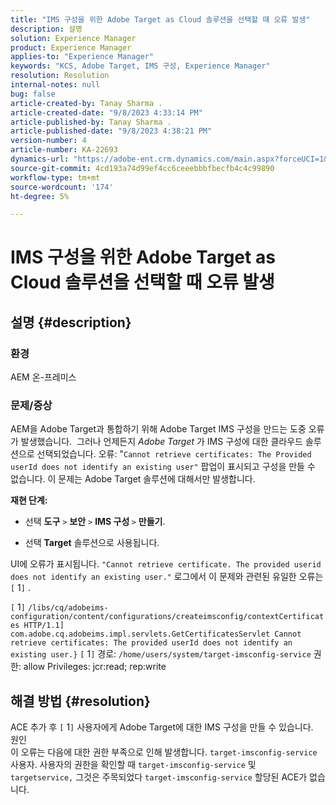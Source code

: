 ```yaml
---
title: "IMS 구성을 위한 Adobe Target as Cloud 솔루션을 선택할 때 오류 발생"
description: 설명
solution: Experience Manager
product: Experience Manager
applies-to: "Experience Manager"
keywords: "KCS, Adobe Target, IMS 구성, Experience Manager"
resolution: Resolution
internal-notes: null
bug: false
article-created-by: Tanay Sharma .
article-created-date: "9/8/2023 4:33:14 PM"
article-published-by: Tanay Sharma .
article-published-date: "9/8/2023 4:38:21 PM"
version-number: 4
article-number: KA-22693
dynamics-url: "https://adobe-ent.crm.dynamics.com/main.aspx?forceUCI=1&pagetype=entityrecord&etn=knowledgearticle&id=97ed4363-654e-ee11-be6e-6045bd006295"
source-git-commit: 4cd193a74d99ef4cc6ceeebbbfbecfb4c4c99890
workflow-type: tm+mt
source-wordcount: '174'
ht-degree: 5%

---
```


# IMS 구성을 위한 Adobe Target as Cloud 솔루션을 선택할 때 오류 발생

## 설명 {#description}


### 환경

AEM 온-프레미스

### 문제/증상

AEM을 Adobe Target과 통합하기 위해 Adobe Target IMS 구성을 만드는 도중 오류가 발생했습니다.  그러나 언제든지 *Adobe Target* 가 IMS 구성에 대한 클라우드 솔루션으로 선택되었습니다. 오류: &quot;`Cannot retrieve certificates: The Provided userId does not identify an existing user"` 팝업이 표시되고 구성을 만들 수 없습니다. 이 문제는 Adobe Target 솔루션에 대해서만 발생합니다.



<b>재현 단계:</b>

- 선택 <b>도구</b> `>`  <b>보안</b> `>`  <b>IMS 구성 </b>`>`  <b>만들기</b>.


- 선택 <b>Target</b> 솔루션으로 사용됩니다.


UI에 오류가 표시됩니다. `"Cannot retrieve certificate. The provided userid does not identify an existing user."` 로그에서 이 문제와 관련된 유일한 오류는 `[` 1`]` .

`[` 1`]`  `/libs/cq/adobeims-configuration/content/configurations/createimsconfig/contextCertificates HTTP/1.1]  com.adobe.cq.adobeims.impl.servlets.GetCertificatesServlet Cannot retrieve certificates: The provided userId does not identify an existing user.}` `[` 1`]`  경로: `/home/users/system/target-imsconfig-service` 권한: allow Privileges: jcr:read; rep:write


## 해결 방법 {#resolution}


ACE 추가 후 `[` 1`]`  사용자에게 Adobe Target에 대한 IMS 구성을 만들 수 있습니다.
<br>원인<br>
이 오류는 다음에 대한 권한 부족으로 인해 발생합니다. `target-imsconfig-service` 사용자. 사용자의 권한을 확인할 때 `target-imsconfig-service` 및 `targetservice,` 그것은 주목되었다 `target-imsconfig-service` 할당된 ACE가 없습니다.
